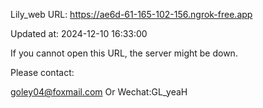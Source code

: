 Lily_web URL: https://ae6d-61-165-102-156.ngrok-free.app

Updated at: 2024-12-10 16:33:00

If you cannot open this URL, the server might be down.

Please contact: 

goley04@foxmail.com Or Wechat:GL_yeaH